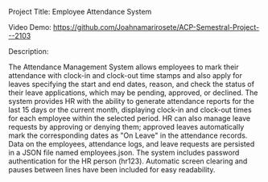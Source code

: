 Project Title: Employee Attendance System

Video Demo: https://github.com/Joahnamarirosete/ACP-Semestral-Project---2103

Description:

The Attendance Management System allows employees to mark their attendance with clock-in and clock-out time stamps and also apply for leaves specifying the start and end dates, reason, and check the status of their leave applications, which may be pending, approved, or declined. The system provides HR with the ability to generate attendance reports for the last 15 days or the current month, displaying clock-in and clock-out times for each employee within the selected period. HR can also manage leave requests by approving or denying them; approved leaves automatically mark the corresponding dates as "On Leave" in the attendance records. Data on the employees, attendance logs, and leave requests are persisted in a JSON file named employees.json. The system includes password authentication for the HR person (hr123). Automatic screen clearing and pauses between lines have been included for easy readability.
